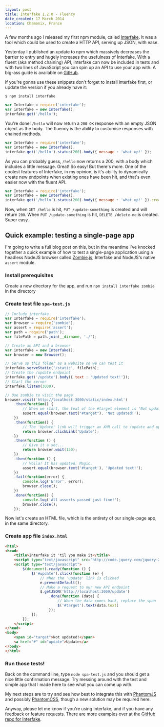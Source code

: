 ```yaml
---
layout: post
title: Interfake 1.2.0 - Fluency
date_created: 17 March 2014
location: Chamonix, France
---
```


A few months ago I released my first npm module, called [Interfake](https://github.com/basicallydan/interfake). It was a tool which could be used to create a HTTP API, serving up JSON, with ease.

Yesterday I published an update to npm which massively decreases the barrier to entry and hugely increases the usefulness of Interfake. With a fluent (aka method chaining) API, Interfake can now be included in tests and with two lines of JavaScript you can spin up an API to use your app with. A big-ass guide is available on [GitHub](https://github.com/basicallydan/interfake).

If you're gonna use these snippets don't forget to install interfake first, or update the version if you already have it:

```
$ npm install interfake
```

```javascript
var Interfake = require('interfake');
var interfake = new Interfake();
interfake.get('/hello');
```

You're done! `/hello` will now return a `200 OK` response with an empty JSON object as the body. The fluency is the ability to customise responses with chained methods.

```javascript
var Interfake = require('interfake');
var interfake = new Interfake();
interfake.get('/hello').status(200).body({ message : 'what up!' });
```

As you can probably guess, `/hello` now returns a 200, with a body which includes a little message. Great! So easy! But there's more. One of the coolest features of Interfake, in my opinion, is it's ability to dynamically create new endpoints when existing ones have been hit, and that's even easier now with the fluent API.

```javascript
var Interfake = require('interfake');
var interfake = new Interfake();
interfake.get('/hello').status(200).body({ message : 'what up!' }).creates.put('/update-something').creates.delete('/delete-me');
```

Now, when `GET /hello` is hit, `PUT /update-something` is created and will return `200`. When `PUT /update-something` is hit, `DELETE /delete-me` is created. Super easy.

## Quick example: testing a single-page app

I'm going to write a full blog post on this, but in the meantime I've knocked together a quick example of how to test a single-page application using a headless NodeJS browser called [Zombie.js](http://zombie.labnotes.org), Interfake and NodeJS's native `assert` module.

### Install prerequisites

Create a new directory for the app, and run `npm install interfake zombie` in the directory

### Create test file `spa-test.js`

```javascript
// Include interfake
var Interfake = require('interfake');
var Browser = require('zombie');
var assert = require('assert');
var path = require('path');
var filePath = path.join(__dirname, './');

// Create an API and a browser
var interfake = new Interfake();
var browser = new Browser();

// Serve up this folder as a website so we can test it
interfake.serveStatic('/static', filePath);
// Create the /update endpoint
interfake.get('/update').body({ text : 'Updated text!'});
// Start the server
interfake.listen(3000);

// Use zombie to visit the page
browser.visit('http://localhost:3000/static/index.html')
	.then(function() {
		// When we start, the text of the #target element is 'Not updated!'
		assert.equal(browser.text("#target"), 'Not updated!');
	})
	.then(function() {
		// The 'Update' link will trigger an XHR call to /update and update the text with the response data
		return browser.clickLink('Update');
	})
	.then(function () {
		// Give it a sec...
		return browser.wait(150);
	})
	.then(function () {
		// Voila! It has updated. Magic.
		assert.equal(browser.text('#target'), 'Updated text!');
	})
	.fail(function(error) {
		console.log('Error', error);
		browser.close();
	})
	.done(function() {
		console.log('All asserts passed just fine!');
		browser.close();
	});
```

Now let's create an HTML file, which is the entirety of our single-page app, in the same directory.

### Create app file `index.html`
```html
<html>
<head>
	<title>Interfake it 'til you make it</title>
	<script type="text/javascript" src="http://code.jquery.com/jquery-2.1.0.min.js"></script>
	<script type="text/javascript">
		$(document).ready(function () {
			$('#update').click(function (e) {
                // When the 'update' link is clicked
				e.preventDefault();
                // Make a request to our new API endpoint
                $.getJSON('http://localhost:3000/update')
					.done(function (data) {
                        // When the data comes back, replace the span
						$('#target').text(data.text)
					});
			});
		});
	</script>
</head>
<body>
	<span id="target">Not updated!</span>
	<a href="#" id="update">Update</a>
</body>
</html>
```

### Run those tests!

Back on the command line, type `node spa-test.js` and you should get a nice little confirmation message. Try messing around with the test and simple app that I made here to see what you can come up with.

My next steps are to try and see how best to integrate this with [PhantomJS](http://phantomjs.org) and possibly [PhantomCSS](https://github.com/Huddle/PhantomCSS), though a new solution may be required here.

Anyway, please let me know if you're using Interfake, and if you have any feedback or feature requests. There are more examples over at the [GitHub repo for Interfake](https://github.com/basicallydan/interfake).

